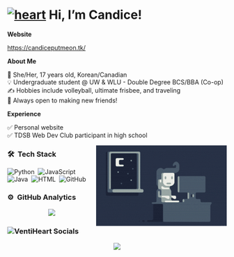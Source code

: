 # <a href="https://emoji.gg/emoji/6949-gawrgurawavebackgroundless"><img src="https://cdn.discordapp.com/emojis/875552439556780083.png?size=240&quality=lossless" width="32px" height="32px" alt="heart"></a> Hi, I’m Candice! 

<!---
CandiceKim/CandiceKim is a ✨ special ✨ repository because its `README.md` (this file) appears on your GitHub profile.
You can click the Preview link to take a look at your changes.
--->
**Website**

https://candiceputmeon.tk/


**About Me**

👥   She/Her, 17 years old, Korean/Canadian  
💡   Undergraduate student @ UW & WLU - Double Degree BCS/BBA (Co-op)   
✍️   Hobbies include volleyball, ultimate frisbee, and traveling  
💬   Always open to making new friends!  


**Experience**

✅ Personal website  
✅ TDSB Web Dev Club participant in high school


<img alt="Night Coding" src="https://raw.githubusercontent.com/AVS1508/AVS1508/master/assets/Night-Coding.gif" align="right"/>

### 🛠 &nbsp;Tech Stack

![Python](https://img.shields.io/badge/-Python-05122A?style=flat&logo=python)&nbsp;
![JavaScript](https://img.shields.io/badge/-JavaScript-05122A?style=flat&logo=javascript)&nbsp;
![Java](https://img.shields.io/badge/-Java-05122A?style=flat&logo=Java&logoColor=FFA518)&nbsp;
![HTML](https://img.shields.io/badge/-HTML-05122A?style=flat&logo=HTML5)&nbsp;
![GitHub](https://img.shields.io/badge/-GitHub-05122A?style=flat&logo=github)&nbsp;

### ⚙️ &nbsp;GitHub Analytics

<p align="center">
<a href="https://github.com/CandiceKim">
<img height="180em" src="https://github-readme-stats-eight-theta.vercel.app/api?username=CandiceKim&show_icons=true&theme=algolia&include_all_commits=true&count_private=true"/>
</a>
</p>

### <a><img src="https://cdn.discordapp.com/emojis/842204546523463700.png?size=128" width="24px" height="24px" alt="VentiHeart"></a> Socials

<p align="center">
<a href="https://www.linkedin.com/in/candice-kim-543a12237/"><img src="https://img.shields.io/badge/LinkedIn-Candice%20Kim-blue"/></a>
</p>
